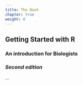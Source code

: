 ```yaml
---
title: The Book
chapter: true
weight: 0
---
```


## Getting Started with R
### An introduction for Biologists
### *Second edition*

...